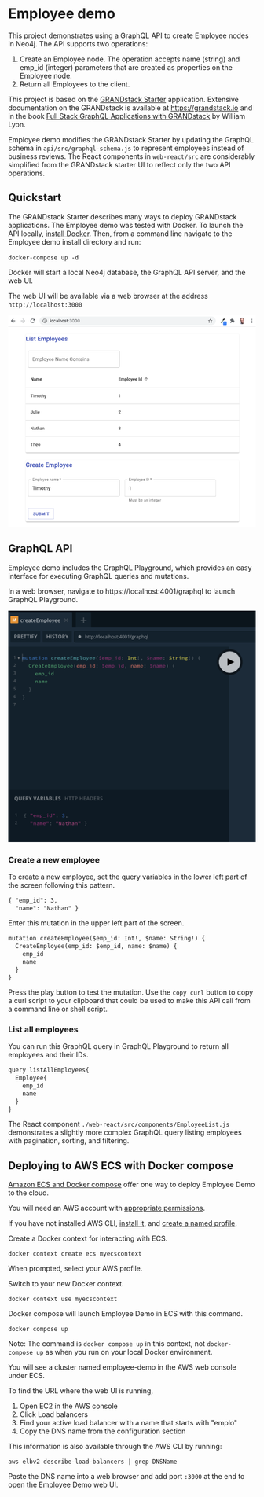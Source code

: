 # Employee demo

This project demonstrates using a GraphQL API to create Employee nodes in Neo4j. The API supports two operations:

1. Create an Employee node. The operation accepts name (string) and emp_id (integer) parameters that are created as properties on the Employee node.
2. Return all Employees to the client. 

This project is based on the [GRANDstack Starter](https://github.com/grand-stack/grand-stack-starter) 
application. Extensive documentation on the GRANDstack is 
available at https://grandstack.io and in the book 
[Full Stack GraphQL Applications with GRANDstack](https://www.manning.com/books/fullstack-graphql-applications-with-grandstack) 
by William Lyon. 

Employee demo modifies the GRANDstack Starter by updating the GraphQL schema in `api/src/graphql-schema.js` to represent 
employees instead of business reviews. The React components in `web-react/src` are considerably simplified from the GRANDstack 
starter UI to reflect only the two API operations. 

## Quickstart

The GRANDstack Starter describes many ways to deploy GRANDstack applications. The Employee demo was tested 
with Docker. To launch the API locally, [install Docker](https://docs.docker.com/get-docker/). Then, from a 
command line navigate to the Employee demo install directory and run:

`docker-compose up -d`

Docker will start a local Neo4j database, the GraphQL API server, and the web UI.

The web UI will be available via a web browser at the address `http://localhost:3000`

![Employee demo app running in browser](img/Employee_demo.png)

## GraphQL API

Employee demo includes the GraphQL Playground, which provides an easy interface for executing 
GraphQL queries and mutations.

In a web browser, navigate to https://localhost:4001/graphql to launch GraphQL Playground.

![Create employee mutation in GraphQL Playground](img/create_employee.png)

### Create a new employee
To create a new employee, set the query variables in the lower left part of the screen 
   following this pattern.

    { "emp_id": 3,
      "name": "Nathan" }

Enter this mutation in the upper left part of the screen.

    mutation createEmployee($emp_id: Int!, $name: String!) {
      CreateEmployee(emp_id: $emp_id, name: $name) {
        emp_id
        name
      }
    }

Press the play button to test the mutation. Use the `copy curl` button to copy a curl script to 
your clipboard that could be used to make this API call from a command line or shell script.

### List all employees

You can run this GraphQL query in GraphQL Playground to return all employees and their IDs.

    query listAllEmployees{
      Employee{
        emp_id
        name
      }
    }

The React component `./web-react/src/components/EmployeeList.js` demonstrates a slightly more 
complex GraphQL query listing employees with pagination, sorting, and filtering.

## Deploying to AWS ECS with Docker compose

[Amazon ECS and Docker compose](https://aws.amazon.com/blogs/containers/deploy-applications-on-amazon-ecs-using-docker-compose/)
offer one way to deploy Employee Demo to the cloud.

You will need an AWS account with [appropriate permissions](https://docs.docker.com/cloud/ecs-integration/). 

If you have not installed AWS CLI, [install it](https://docs.aws.amazon.com/cli/latest/userguide/install-cliv2.html), and
[create a named profile](https://docs.aws.amazon.com/cli/latest/userguide/cli-configure-profiles.html).

Create a Docker context for interacting with ECS.

    docker context create ecs myecscontext

When prompted, select your AWS profile.

Switch to your new Docker context.

    docker context use myecscontext

Docker compose will launch Employee Demo in ECS with this command.

    docker compose up

Note: The command is `docker compose up` in this context, not `docker-compose up` as when
you run on your local Docker environment.

You will see a cluster named employee-demo in the AWS web console under ECS.

To find the URL where the web UI is running, 
1. Open EC2 in the AWS console
2. Click Load balancers
3. Find your active load balancer with a name that starts with "emplo"
4. Copy the DNS name from the configuration section

This information is also available through the AWS CLI by running:
   
    aws elbv2 describe-load-balancers | grep DNSName

Paste the DNS name into a web browser and add port `:3000` at the end to open the 
Employee Demo web UI.
    